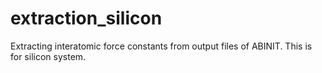 # extraction_silicon
Extracting interatomic force constants from output files of ABINIT. This is for silicon system.
